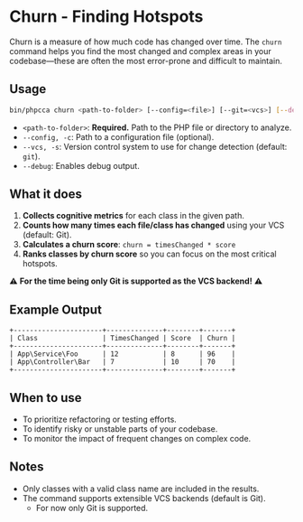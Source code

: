 # Churn - Finding Hotspots

Churn is a measure of how much code has changed over time. The `churn` command helps you find the most changed and complex areas in your codebase—these are often the most error-prone and difficult to maintain.

## Usage

```bash
bin/phpcca churn <path-to-folder> [--config=<file>] [--git=<vcs>] [--debug]
```

- `<path-to-folder>`: **Required.** Path to the PHP file or directory to analyze.
- `--config, -c`: Path to a configuration file (optional).
- `--vcs, -s`: Version control system to use for change detection (default: `git`).
- `--debug`: Enables debug output.

## What it does

1. **Collects cognitive metrics** for each class in the given path.
2. **Counts how many times each file/class has changed** using your VCS (default: Git).
3. **Calculates a churn score**:
   `churn = timesChanged * score`
4. **Ranks classes by churn score** so you can focus on the most critical hotspots.

⚠️ **For the time being only Git is supported as the VCS backend!** ⚠️

## Example Output

```
+----------------------+--------------+--------+-------+
| Class                | TimesChanged | Score  | Churn |
+----------------------+--------------+--------+-------+
| App\Service\Foo      | 12           | 8      | 96    |
| App\Controller\Bar   | 7            | 10     | 70    |
+----------------------+--------------+--------+-------+
```

## When to use

- To prioritize refactoring or testing efforts.
- To identify risky or unstable parts of your codebase.
- To monitor the impact of frequent changes on complex code.

## Notes

- Only classes with a valid class name are included in the results.
- The command supports extensible VCS backends (default is Git).
  - For now only Git is supported.
